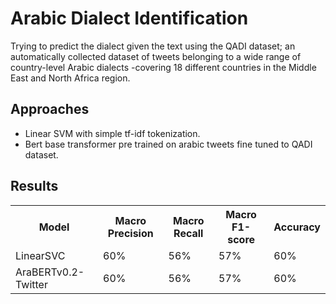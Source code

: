 # Arabic Dialect Identification

Trying to predict the dialect given the text using the QADI dataset; an automatically collected dataset of tweets belonging to a wide range of
country-level Arabic dialects -covering 18 different countries in the Middle East and North
Africa region.

## Approaches

* Linear SVM with simple tf-idf tokenization.
* Bert base transformer pre trained on arabic tweets fine tuned to QADI dataset.

<h2><b>Results</b></h1>

<table style="width:100%">
  <tr>
    <th>Model</th>
    <th>Macro Precision</th>
    <th>Macro Recall</th>
    <th>Macro F1-score</th>
    <th>Accuracy</th>
  </tr>
  
  <tr>
    <td>LinearSVC</td> <td>60%</td>  <td>56%</td>  <td>57%</td>  <td>60%</td>
  </tr>
 
 <tr>
    <td>AraBERTv0.2-Twitter</td> <td>60%</td>  <td>56%</td>  <td>57%</td>  <td>60%</td>
  </tr>  
</table>
